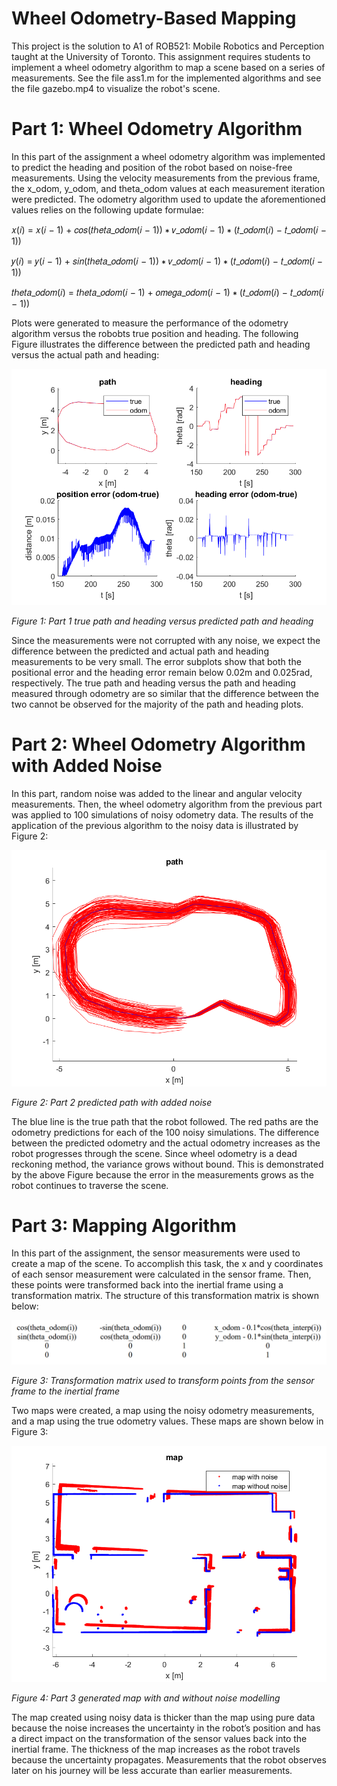 # Wheel Odometry-Based Mapping

This project is the solution to A1 of ROB521: Mobile Robotics and Perception taught at the University of Toronto. This assignment requires students to implement a wheel odometry algorithm to map a scene based on a series of measurements. See the file ass1.m for the implemented algorithms and see the file gazebo.mp4 to visualize the robot's scene.

# Part 1: Wheel Odometry Algorithm

In this part of the assignment a wheel odometry algorithm was implemented to predict the heading and
position of the robot based on noise-free measurements. Using the velocity measurements from the
previous frame, the x_odom, y_odom, and theta_odom values at each measurement iteration were
predicted. The odometry algorithm used to update the aforementioned values relies on the following
update formulae:

𝑥(𝑖) = 𝑥(𝑖 − 1) + 𝑐𝑜𝑠(𝑡ℎ𝑒𝑡𝑎_𝑜𝑑𝑜𝑚(𝑖 − 1)) ∗ 𝑣_𝑜𝑑𝑜𝑚(𝑖 − 1) ∗ (𝑡_𝑜𝑑𝑜𝑚(𝑖) − 𝑡_𝑜𝑑𝑜𝑚(𝑖 − 1))

𝑦(𝑖) = 𝑦(𝑖 − 1) + 𝑠𝑖𝑛(𝑡ℎ𝑒𝑡𝑎_𝑜𝑑𝑜𝑚(𝑖 − 1)) ∗ 𝑣_𝑜𝑑𝑜𝑚(𝑖 − 1) ∗ (𝑡_𝑜𝑑𝑜𝑚(𝑖) − 𝑡_𝑜𝑑𝑜𝑚(𝑖 − 1))  

𝑡ℎ𝑒𝑡𝑎_𝑜𝑑𝑜𝑚(𝑖) = 𝑡ℎ𝑒𝑡𝑎_𝑜𝑑𝑜𝑚(𝑖 − 1) + 𝑜𝑚𝑒𝑔𝑎_𝑜𝑑𝑜𝑚(𝑖 − 1) ∗ (𝑡_𝑜𝑑𝑜𝑚(𝑖) − 𝑡_𝑜𝑑𝑜𝑚(𝑖 − 1))

Plots were generated to measure the performance of the odometry algorithm versus the robobts true
position and heading. The following Figure illustrates the difference between the predicted path and heading versus the actual path and heading:


![](ass1_q1.png)

*Figure 1: Part 1 true path and heading versus predicted path and heading*


Since the measurements were not corrupted with any noise, we expect the difference between the
predicted and actual path and heading measurements to be very small. The error subplots show that both the positional error and the heading error remain below 0.02m and 0.025rad, respectively. The true path and heading versus the path and heading measured through odometry are so similar that the difference between the two cannot be observed for the majority of the path and heading plots.

# Part 2: Wheel Odometry Algorithm with Added Noise

In this part, random noise was added to the linear and angular velocity measurements. Then, the wheel
odometry algorithm from the previous part was applied to 100 simulations of noisy odometry data. The
results of the application of the previous algorithm to the noisy data is illustrated by Figure 2:

![](ass1_q2.png)

*Figure 2: Part 2 predicted path with added noise*


The blue line is the true path that the robot followed. The red paths are the odometry predictions for each
of the 100 noisy simulations. The difference between the predicted odometry and the actual odometry
increases as the robot progresses through the scene. Since wheel odometry is a dead reckoning method,
the variance grows without bound. This is demonstrated by the above Figure because the error in the
measurements grows as the robot continues to traverse the scene. 

# Part 3: Mapping Algorithm

In this part of the assignment, the sensor measurements were used to create a map of the scene. To accomplish this task, the x and y coordinates of each sensor measurement were calculated in the sensor frame. Then, these points were transformed back into the inertial frame using a transformation matrix. The structure of this transformation matrix is shown below:

![](TransMat.png)

*Figure 3: Transformation matrix used to transform points from the sensor frame to the inertial frame*

Two maps were created, a map using the noisy odometry measurements, and a map using the true
odometry values. These maps are shown below in Figure 3:

![](ass1_q3.png)

*Figure 4: Part 3 generated map with and without noise modelling*

The map created using noisy data is thicker than the map using pure data because the noise increases the
uncertainty in the robot’s position and has a direct impact on the transformation of the sensor values back
into the inertial frame. The thickness of the map increases as the robot travels because the uncertainty
propagates. Measurements that the robot observes later on his journey will be less accurate than earlier
measurements.
